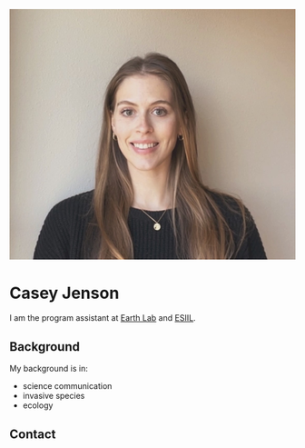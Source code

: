 ![profile image of Casey Jenson](img/Casey_Jenson_ESIIL.jpg "Casey Jenson")

# Casey Jenson

I am the program assistant at [Earth Lab](https://earthlab.colorado.edu/our-team/casey-jenson) and [ESIIL](https://esiil.org/).

## Background
My background is in: 
- science communication
- invasive species
- ecology

## Contact
